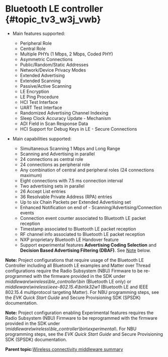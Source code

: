 # Bluetooth LE controller {#topic_tv3_w3j_vwb}

-   Main features supported:

    -   Peripheral Role
    -   Central Role
    -   Multiple PHYs \(1 Mbps, 2 Mbps, Coded PHY\)
    -   Asymmetric Connections
    -   Public/Random/Static Addresses
    -   Network/Device Privacy Modes
    -   Extended Advertising
    -   Extended Scanning
    -   Passive/Active Scanning
    -   LE Encryption
    -   LE Ping Procedure
    -   HCI Test Interface
    -   UART Test Interface
    -   Randomized Advertising Channel Indexing
    -   Sleep Clock Accuracy Update - Mechanism
    -   ADI Field in Scan Response Data
    -   HCI Support for Debug Keys in LE - Secure Connections
-   Main capabilities supported:

    -   Simultaneous Scanning 1 Mbps and Long Range
    -   Scanning and Advertising in parallel
    -   24 connections as central role
    -   24 connections as peripheral role
    -   Any combination of central and peripheral roles \(24 connections maximum\)
    -   Eight connections with 7.5 ms connection interval
    -   Two advertising sets in parallel
    -   26 Accept List entries
    -   36 Resolvable Private Address \(RPA\) entries
    -   Up to six Chain Packets per Extended Advertising set
    -   Enhanced Notification on end of - Scanning/Advertising/Connection events
    -   Connection event counter associated to Bluetooth LE packet reception
    -   Timestamp associated to Bluetooth LE packet reception
    -   RF channel info associated to Bluetooth LE packet reception
    -   NXP proprietary Bluetooth LE Handover feature
    -   Support experimental features **Advertising Coding Selection** and **Decision Based Advertising Filtering \(DBAF\)**. See [Note](#note) below.

**Note:** Project configurations that require usage of the Bluetooth LE Controller including all Bluetooth LE examples and Matter over Thread configurations require the Radio Subsystem \(NBU\) Firmware to be re-programmed with the firmware provided in the SDK under *middleware\\wireless\\ble\_controller\\bin* \(Bluetooth LE only\) or *middleware\\wireless\\ieee-802.15.4\\bin\\k32w1* \(Bluetooth LE and IEEE 802.15.4 multiprotocol targeting Matter\). For NBU programming steps, see the *EVK Quick Start Guide* and Secure Provisioning SDK \(SPSDK\) documentation.

**Note:** Project configuration enabling Experimental features requires the Radio Subsystem \(NBU\) Firmware to be reprogrammed with the firmware provided in the SDK under *\\middleware\\wireless\\ble\_controller\\bin\\experimental\\*. For NBU programming steps, see the *EVK Quick Start Guide* and Secure Provisioning SDK \(SPSDK\) documentation.

**Parent topic:**[Wireless connectivity middleware summary](../topics/wireless_connectivity_middleware_summary.md)

